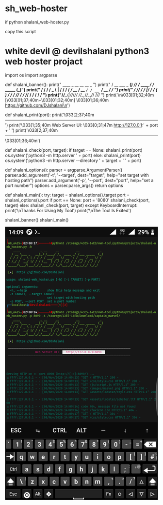 # sh_web-hoster

if python shalani_web-hoster.py 

copy this script

# white devil @ devilshalani python3 web hoster projact
import os
import argparse

def shalani_banner():
  print("    ____            _ __     __          __            _ ")
  print("   / __ \___ _   __(_) /____/ /_  ____ _/ /___ _____  (_)")
  print("  / / / / _ \ | / / / / ___/ __ \/ __ `/ / __ `/ __ \/ / ")
  print(" / /_/ /  __/ |/ / / (__  ) / / / /_/ / / /_/ / / / / /  ")
  print("/_____/\___/|___/_/_/____/_/ /_/\__,_/_/\__,_/_/ /_/_/   ")
  print('\n\033[01;32;40m [\033[01;37;40m+\033[01;32;40m] \033[01;36;40m https://github.com/DJshalani\n')
  
  
def shalani_print(port):
  print('\033[2;37;40m ––––––––––––––––––––––––––––––––––––––––––––––––––––––––––––––––––––––––')
  print('\033[1;35;40m                 Web Server UI:  \033[0;31;47m  http://127.0.0.1:' + port + '  ')
  print('\033[2;37;40m ––––––––––––––––––––––––––––––––––––––––––––––––––––––––––––––––––––––––                                                                                                                                                                                                                                                                                                               \033[01;36;40m')

def shalani_check(port, target):
  if target == None:
    shalani_print(port)
    os.system('python3 -m http.server ' + port)
  else:
    shalani_print(port)
    os.system('python3 -m http.server --directory ' + target + ' ' + port)

def shalani_options():
  parser = argparse.ArgumentParser()
  parser.add_argument('-t', '--target', dest="target", help="set target with hosting path")
  parser.add_argument('-p', '--port', dest="port", help="set a port number")
  options = parser.parse_args()
  return options

def shalani_main():
  try:
    target = shalani_options().target
    port = shalani_options().port
    if port == None:
      port = '8080'
      shalani_check(port, target)
    else:
      shalani_check(port, target)
  except KeyboardInterrupt:
    print('\nThanks For Using My Tool')
    print('\nThe Tool Is Exited')
      
shalani_banner()
shalani_main()



<img src="shalani.png">
